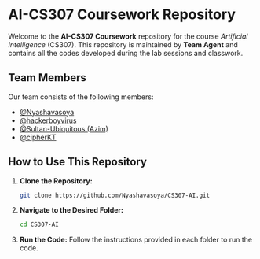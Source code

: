 # AI-CS307 Coursework Repository

Welcome to the **AI-CS307 Coursework** repository for the course *Artificial Intelligence* (CS307). This repository is maintained by **Team Agent** and contains all the codes developed during the lab sessions and classwork.

## Team Members

Our team consists of the following members:

- [@Nyashavasoya](https://github.com/Nyashavasoya)
- [@hackerboyvirus](https://github.com/hackerboyvirus)
- [@Sultan-Ubiquitous (Azim)](https://github.com/Sultan-Ubiquitous)
- [@cipherKT](https://github.com/cipherKT)
## How to Use This Repository

1. **Clone the Repository:**
   ```bash
   git clone https://github.com/Nyashavasoya/CS307-AI.git
   ```
2. **Navigate to the Desired Folder:**
   ```bash
   cd CS307-AI
   ```
3. **Run the Code:**
   Follow the instructions provided in each folder to run the code.
